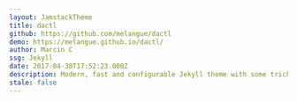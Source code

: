 ```yaml
---
layout: JamstackTheme
title: dactl
github: https://github.com/melangue/dactl
demo: https://melangue.github.io/dactl/
author: Marcin C
ssg: Jekyll
date: 2017-04-30T17:52:23.000Z
description: Modern, fast and configurable Jekyll theme with some tricks up it's sleeve.
stale: false
---
```

